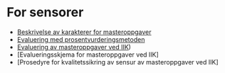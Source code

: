 # For sensorer


* [Beskrivelse av karakterer for masteroppgaver](https://i.ntnu.no/wiki/-/wiki/English/Description+of+grades+for+master+thesis)
* [Evaluering med prosentvurderingsmetoden](https://i.ntnu.no/wiki/-/wiki/Norsk/Prosentvurderingsmetoden)
* [Evaluering av masteroppgaver ved IIK](https://github.com/falkr/iik-edu/blob/main/docs/assets/Evaluation%20MSc%20thesis%20IIK.pdf))
* [Evalueringsskjema for masteroppgaver ved IIK]
* [Prosedyre for kvalitetssikring av sensur av masteroppgaver ved IIK]
  
